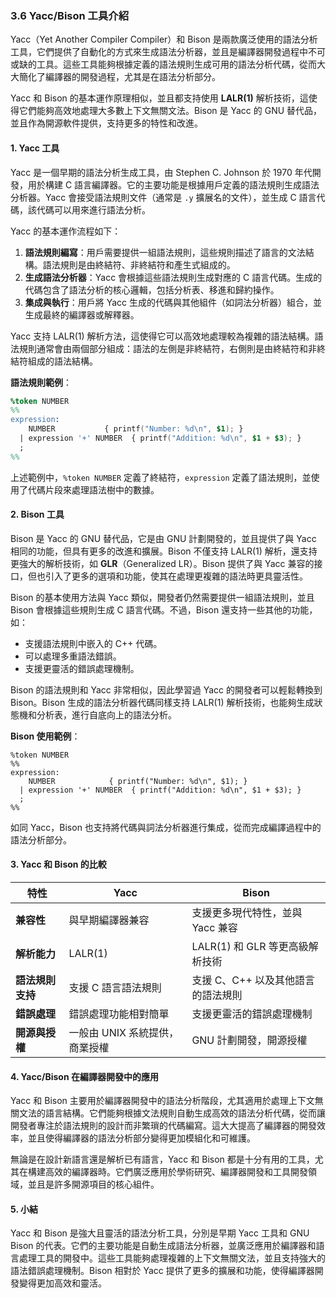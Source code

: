 ### 3.6 Yacc/Bison 工具介紹

Yacc（Yet Another Compiler Compiler）和 Bison 是兩款廣泛使用的語法分析工具，它們提供了自動化的方式來生成語法分析器，並且是編譯器開發過程中不可或缺的工具。這些工具能夠根據定義的語法規則生成可用的語法分析代碼，從而大大簡化了編譯器的開發過程，尤其是在語法分析部分。

Yacc 和 Bison 的基本運作原理相似，並且都支持使用 **LALR(1)** 解析技術，這使得它們能夠高效地處理大多數上下文無關文法。Bison 是 Yacc 的 GNU 替代品，並且作為開源軟件提供，支持更多的特性和改進。

#### 1. Yacc 工具

Yacc 是一個早期的語法分析生成工具，由 Stephen C. Johnson 於 1970 年代開發，用於構建 C 語言編譯器。它的主要功能是根據用戶定義的語法規則生成語法分析器。Yacc 會接受語法規則文件（通常是 `.y` 擴展名的文件），並生成 C 語言代碼，該代碼可以用來進行語法分析。

Yacc 的基本運作流程如下：
1. **語法規則編寫**：用戶需要提供一組語法規則，這些規則描述了語言的文法結構。語法規則是由終結符、非終結符和產生式組成的。
2. **生成語法分析器**：Yacc 會根據這些語法規則生成對應的 C 語言代碼。生成的代碼包含了語法分析的核心邏輯，包括分析表、移進和歸約操作。
3. **集成與執行**：用戶將 Yacc 生成的代碼與其他組件（如詞法分析器）組合，並生成最終的編譯器或解釋器。

Yacc 支持 LALR(1) 解析方法，這使得它可以高效地處理較為複雜的語法結構。語法規則通常會由兩個部分組成：語法的左側是非終結符，右側則是由終結符和非終結符組成的語法結構。

**語法規則範例**：
```yacc
%token NUMBER
%%
expression:
    NUMBER           { printf("Number: %d\n", $1); }
  | expression '+' NUMBER  { printf("Addition: %d\n", $1 + $3); }
  ;
%%
```

上述範例中，`%token NUMBER` 定義了終結符，`expression` 定義了語法規則，並使用了代碼片段來處理語法樹中的數據。

#### 2. Bison 工具

Bison 是 Yacc 的 GNU 替代品，它是由 GNU 計劃開發的，並且提供了與 Yacc 相同的功能，但具有更多的改進和擴展。Bison 不僅支持 LALR(1) 解析，還支持更強大的解析技術，如 **GLR**（Generalized LR）。Bison 提供了與 Yacc 兼容的接口，但也引入了更多的選項和功能，使其在處理更複雜的語法時更具靈活性。

Bison 的基本使用方法與 Yacc 類似，開發者仍然需要提供一組語法規則，並且 Bison 會根據這些規則生成 C 語言代碼。不過，Bison 還支持一些其他的功能，如：
- 支援語法規則中嵌入的 C++ 代碼。
- 可以處理多重語法錯誤。
- 支援更靈活的錯誤處理機制。

Bison 的語法規則和 Yacc 非常相似，因此學習過 Yacc 的開發者可以輕鬆轉換到 Bison。Bison 生成的語法分析器代碼同樣支持 LALR(1) 解析技術，也能夠生成狀態機和分析表，進行自底向上的語法分析。

**Bison 使用範例**：
```bison
%token NUMBER
%%
expression:
    NUMBER            { printf("Number: %d\n", $1); }
  | expression '+' NUMBER  { printf("Addition: %d\n", $1 + $3); }
  ;
%%
```

如同 Yacc，Bison 也支持將代碼與詞法分析器進行集成，從而完成編譯過程中的語法分析部分。

#### 3. Yacc 和 Bison 的比較

| 特性                | Yacc                                 | Bison                           |
|---------------------|--------------------------------------|---------------------------------|
| **兼容性**          | 與早期編譯器兼容                     | 支援更多現代特性，並與 Yacc 兼容 |
| **解析能力**        | LALR(1)                               | LALR(1) 和 GLR 等更高級解析技術 |
| **語法規則支持**    | 支援 C 語言語法規則                   | 支援 C、C++ 以及其他語言的語法規則 |
| **錯誤處理**        | 錯誤處理功能相對簡單                 | 支援更靈活的錯誤處理機制         |
| **開源與授權**      | 一般由 UNIX 系統提供，商業授權       | GNU 計劃開發，開源授權           |

#### 4. Yacc/Bison 在編譯器開發中的應用

Yacc 和 Bison 主要用於編譯器開發中的語法分析階段，尤其適用於處理上下文無關文法的語言結構。它們能夠根據文法規則自動生成高效的語法分析代碼，從而讓開發者專注於語法規則的設計而非繁瑣的代碼編寫。這大大提高了編譯器的開發效率，並且使得編譯器的語法分析部分變得更加模組化和可維護。

無論是在設計新語言還是解析已有語言，Yacc 和 Bison 都是十分有用的工具，尤其在構建高效的編譯器時。它們廣泛應用於學術研究、編譯器開發和工具開發領域，並且是許多開源項目的核心組件。

#### 5. 小結

Yacc 和 Bison 是強大且靈活的語法分析工具，分別是早期 Yacc 工具和 GNU Bison 的代表。它們的主要功能是自動生成語法分析器，並廣泛應用於編譯器和語言處理工具的開發中。這些工具能夠處理複雜的上下文無關文法，並且支持強大的語法錯誤處理機制。Bison 相對於 Yacc 提供了更多的擴展和功能，使得編譯器開發變得更加高效和靈活。